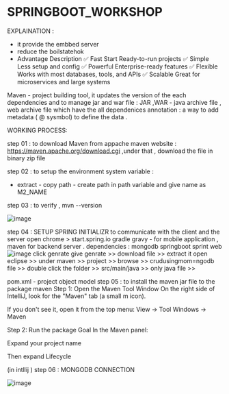 # SPRINGBOOT_WORKSHOP

EXPLAINATION : 

* it provide the embbed server
* reduce the boilstatehok
* Advantage	Description
✅ Fast Start	Ready-to-run projects
✅ Simple	Less setup and config
✅ Powerful	Enterprise-ready features
✅ Flexible	Works with most databases, tools, and APIs
✅ Scalable	Great for microservices and large systems

 Maven - project building tool, it updates the version of the each dependencies  and to manage jar and war file :
JAR ,WAR - java archive file , web archive file which have the all dependenices 
annotation : a way to add metadata ( @ sysmbol) to define the data .

WORKING PROCESS:


step 01 : to download Maven from appache maven website : https://maven.apache.org/download.cgi ,under that , download the file in binary zip file 

step 02 : to setup the environment system variable : 
* extract - copy path - create path in path variable and give name as M2_NAME 

step 03 : to verify , mvn --version 

![image](https://github.com/user-attachments/assets/563b4499-f652-4fed-ac6e-cb097d4b16b9)

step 04 : SETUP SPRING INITIALIZR 
 to communicate with the client and the server 
open chrome > start.spring.io
gradle gravy - for mobile application ,
maven for backend server .
dependencies : 
mongodb 
springboot
sprint web 
![image](https://github.com/user-attachments/assets/22aeb7e1-c18d-48d7-922c-80ce52197f2d)
click genrate 
give genrate >> download file >> extract it 
open eclipse >> under maven >> project >> browse >> crudusingmom=ngodb file >>  double click the folder >>  src/main/java >> only java file >> 

pom.xml - project object model 
step 05 : to install the maven jar file to the package maven 
Step 1: Open the Maven Tool Window
On the right side of IntelliJ, look for the "Maven" tab (a small m icon).

If you don't see it, open it from the top menu:
View → Tool Windows → Maven

Step 2: Run the package Goal
In the Maven panel:

Expand your project name

Then expand Lifecycle

(in intllij )
step 06 : MONGODB CONNECTION 

![image](https://github.com/user-attachments/assets/51381d83-332a-4dd4-bb20-10ec66529d7a)


